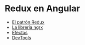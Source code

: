 # Redux en Angular

- [El patrón Redux](redux.md)
- [La librería ngrx](ngrx.md)
- [Efectos](effects.md)
- [DevTools](devtools.md)
